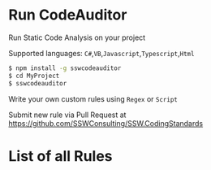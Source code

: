 # Run CodeAuditor 

Run Static Code Analysis on your project

Supported languages: `C#`,`VB`,`Javascript`,`Typescript`,`Html` 

```bash
$ npm install -g sswcodeauditor
$ cd MyProject
$ sswcodeauditor
```

Write your own custom rules using `Regex` or `Script`

Submit new rule via Pull Request at https://github.com/SSWConsulting/SSW.CodingStandards

# List of all Rules
